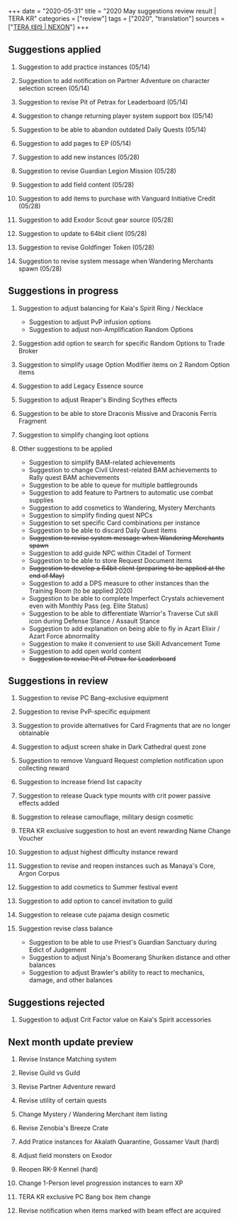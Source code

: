 +++
date = "2020-05-31"
title = "2020 May suggestions review result | TERA KR"
categories = ["review"]
tags = ["2020", "translation"]
sources = ["[TERA 테라 | NEXON](http://tera.nexon.com/news/gmnote/View.aspx?n4PageNo=1&n4ArticleSN=475)"]
+++

## Suggestions applied

1. Suggestion to add practice instances (05/14)

2. Suggestion to add notification on Partner Adventure on character selection screen (05/14)

3. Suggestion to revise Pit of Petrax for Leaderboard (05/14)

4. Suggestion to change returning player system support box (05/14)

5. Suggestion to be able to abandon outdated Daily Quests (05/14)

6. Suggestion to add pages to EP (05/14)

7. Suggestion to add new instances (05/28)

8. Suggestion to revise Guardian Legion Mission (05/28)

9. Suggestion to add field content (05/28)

10. Suggestion to add items to purchase with Vanguard Initiative Credit (05/28)

11. Suggestion to add Exodor Scout gear source (05/28)

12. Suggestion to update to 64bit client (05/28)

13. Suggestion to revise Goldfinger Token (05/28)

14. Suggestion to revise system message when Wandering Merchants spawn (05/28)

## Suggestions in progress

1. Suggestion to adjust balancing for Kaia's Spirit Ring / Necklace

    - Suggestion to adjust PvP infusion options
    - Suggestion to adjust non-Amplification Random Options

2. Suggestion add option to search for specific Random Options to Trade Broker

3. Suggestion to simplify usage Option Modifier items on 2 Random Option items

4. Suggestion to add Legacy Essence source

5. Suggestion to adjust Reaper's Binding Scythes effects

6. Suggestion to be able to store Draconis Missive and Draconis Ferris Fragment

7. Suggestion to simplify changing loot options

8. Other suggestions to be applied

    - Suggestion to simplify BAM-related achievements
    - Suggestion to change Civil Unrest-related BAM achievements to Rally quest BAM achievements
    - Suggestion to be able to queue for multiple battlegrounds
    - Suggestion to add feature to Partners to automatic use combat supplies
    - Suggestion to add cosmetics to Wandering, Mystery Merchants
    - Suggestion to simplify finding quest NPCs
    - Suggestion to set specific Card combinations per instance
    - Suggestion to be able to discard Daily Quest items
    - ~~Suggestion to revise system message when Wandering Merchants spawn~~
    - Suggestion to add guide NPC within Citadel of Torment
    - Suggestion to be able to store Request Document items
    - ~~Suggestion to develop a 64bit client (preparing to be applied at the end of May)~~
    - Suggestion to add a DPS measure to other instances than the Training Room (to be applied 2020)
    - Suggestion to be able to complete Imperfect Crystals achievement even with Monthly Pass (eg. Elite Status)
    - Suggestion to be able to differentiate Warrior's Traverse Cut skill icon during Defense Stance / Assault Stance
    - Suggestion to add explanation on being able to fly in Azart Elixir / Azart Force abnormality
    - Suggestion to make it convenient to use Skill Advancement Tome
    - Suggestion to add open world content
    - ~~Suggestion to revise Pit of Petrax for Leaderboard~~

## Suggestions in review

1. Suggestion to revise PC Bang-exclusive equipment

2. Suggestion to revise PvP-specific equipment

3. Suggestion to provide alternatives for Card Fragments that are no longer obtainable

4. Suggestion to adjust screen shake in Dark Cathedral quest zone

5. Suggestion to remove Vanguard Request completion notification upon collecting reward

6. Suggestion to increase friend list capacity

7. Suggestion to release Quack type mounts with crit power passive effects added

8. Suggestion to release camouflage, military design cosmetic

9. TERA KR exclusive suggestion to host an event rewarding Name Change Voucher

10. Suggestion to adjust highest difficulty instance reward

11. Suggestion to revise and reopen instances such as Manaya's Core, Argon Corpus

12. Suggestion to add cosmetics to Summer festival event

13. Suggestion to add option to cancel invitation to guild

14. Suggestion to release cute pajama design cosmetic

15. Suggestion revise class balance

    - Suggestion to be able to use Priest's Guardian Sanctuary during Edict of Judgement
    - Suggestion to adjust Ninja's Boomerang Shuriken distance and other balances
    - Suggestion to adjust Brawler's ability to react to mechanics, damage, and other balances

## Suggestions rejected

1. Suggestion to adjust Crit Factor value on Kaia's Spirit accessories

## Next month update preview

1. Revise Instance Matching system

2. Revise Guild vs Guild

3. Revise Partner Adventure reward

4. Revise utility of certain quests

5. Change Mystery / Wandering Merchant item listing

6. Revise Zenobia's Breeze Crate

7. Add Pratice instances for Akalath Quarantine, Gossamer Vault (hard)

8. Adjust field monsters on Exodor

9. Reopen RK-9 Kennel (hard)

10. Change 1-Person level progression instances to earn XP

11. TERA KR exclusive PC Bang box item change

12. Revise notification when items marked with beam effect are acquired
